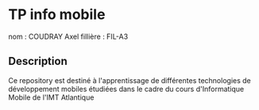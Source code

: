 # TP info mobile
nom : COUDRAY Axel
fillière : FIL-A3

## Description
Ce repository est destiné à l'apprentissage de différentes technologies de développement mobiles étudiées dans le cadre du cours d'Informatique Mobile de l'IMT Atlantique
